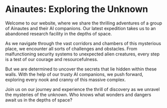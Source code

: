 <!--font:Montserrat-->

# Ainautes: Exploring the Unknown

Welcome to our website, where we share the thrilling adventures of a group of Ainautes and their AI companions. Our latest expedition takes us to an abandoned research facility in the depths of space.

As we navigate through the vast corridors and chambers of this mysterious place, we encounter all sorts of challenges and obstacles. From malfunctioning security systems to unexpected alien creatures, every step is a test of our courage and resourcefulness.

But we are determined to uncover the secrets that lie hidden within these walls. With the help of our trusty AI companions, we push forward, exploring every nook and cranny of this massive complex.

Join us on our journey and experience the thrill of discovery as we unravel the mysteries of the unknown. Who knows what wonders and dangers await us in the depths of space?

<!--

Write me markdown content of website with wallpaper:

"A group of Ainautes and their AI companions exploring a massive, abandoned research facility in the depths of space."

The header of the page should not be copy of the text but rather a real content of the website which is using this wallpaper.


---


# The Ainautes: Exploring the Unknown

Welcome to our website, where we share the thrilling adventures of a group of Ainautes and their AI companions. Our latest expedition takes us to an abandoned research facility in the depths of space.

As we navigate through the vast corridors and chambers of this mysterious place, we encounter all sorts of challenges and obstacles. From malfunctioning security systems to unexpected alien creatures, every step is a test of our courage and resourcefulness.

But we are determined to uncover the secrets that lie hidden within these walls. With the help of our trusty AI companions, we push forward, exploring every nook and cranny of this massive complex.

Join us on our journey and experience the thrill of discovery as we unravel the mysteries of the unknown. Who knows what wonders and dangers await us in the depths of space?


---


Write me a Google font which is best fitting for the website.

Pick from the list:
- Creepster
- Futura
- Lobster
- Cormorant Garamond
- Raleway
- Alegreya
- Roboto
- Barlow Condensed
- Inter
- Lato
- Dancing Script
- Cinzel Decorative
- Great Vibes
- IBM Plex Sans
- Exo 2
- Montserrat
- Orbitron
- Playfair Display
- Cabin
- Cinzel
- Open Sans
- Poppins


Write just the font name nothing else.


---


Montserrat

-->
